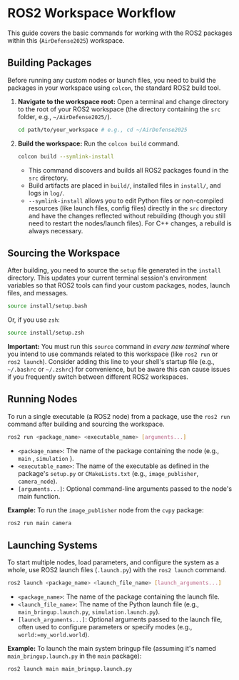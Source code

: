 # ROS2 Workspace Workflow

This guide covers the basic commands for working with the ROS2 packages within this (`AirDefense2025`) workspace.

## Building Packages

Before running any custom nodes or launch files, you need to build the packages in your workspace using `colcon`, the standard ROS2 build tool.

1.  **Navigate to the workspace root:**
    Open a terminal and change directory to the root of your ROS2 workspace (the directory containing the `src` folder, e.g., `~/AirDefense2025/`).
    ```bash
    cd path/to/your_workspace # e.g., cd ~/AirDefense2025
    ```

2.  **Build the workspace:**
    Run the `colcon build` command.
    ```bash
    colcon build --symlink-install
    ```
    *   This command discovers and builds all ROS2 packages found in the `src` directory.
    *   Build artifacts are placed in `build/`, installed files in `install/`, and logs in `log/`.
    *   `--symlink-install` allows you to edit Python files or non-compiled resources (like launch files, config files) directly in the `src` directory and have the changes reflected without rebuilding (though you still need to restart the nodes/launch files). For C++ changes, a rebuild is always necessary.

## Sourcing the Workspace

After building, you need to source the `setup` file generated in the `install` directory. This updates your current terminal session's environment variables so that ROS2 tools can find your custom packages, nodes, launch files, and messages.

```bash
source install/setup.bash
```
Or, if you use `zsh`:
```bash
source install/setup.zsh
```

**Important:** You must run this `source` command in *every new terminal* where you intend to use commands related to this workspace (like `ros2 run` or `ros2 launch`). Consider adding this line to your shell's startup file (e.g., `~/.bashrc` or `~/.zshrc`) for convenience, but be aware this can cause issues if you frequently switch between different ROS2 workspaces.

## Running Nodes

To run a single executable (a ROS2 node) from a package, use the `ros2 run` command after building and sourcing the workspace.

```bash
ros2 run <package_name> <executable_name> [arguments...]
```

*   `<package_name>`: The name of the package containing the node (e.g., `main` , `simulation` ).
*   `<executable_name>`: The name of the executable as defined in the package's `setup.py` or `CMakeLists.txt` (e.g., `image_publisher`,  `camera_node`).
*   `[arguments...]`: Optional command-line arguments passed to the node's main function.

**Example:**
To run the `image_publisher` node from the `cvpy` package:
```bash
ros2 run main camera
```

## Launching Systems

To start multiple nodes, load parameters, and configure the system as a whole, use ROS2 launch files (`.launch.py`) with the `ros2 launch` command.

```bash
ros2 launch <package_name> <launch_file_name> [launch_arguments...]
```

*   `<package_name>`: The name of the package containing the launch file.
*   `<launch_file_name>`: The name of the Python launch file (e.g., `main_bringup.launch.py`, `simulation.launch.py`).
*   `[launch_arguments...]`: Optional arguments passed to the launch file, often used to configure parameters or specify modes (e.g., `world:=my_world.world`).

**Example:**
To launch the main system bringup file (assuming it's named `main_bringup.launch.py` in the `main` package):
```bash
ros2 launch main main_bringup.launch.py
```


